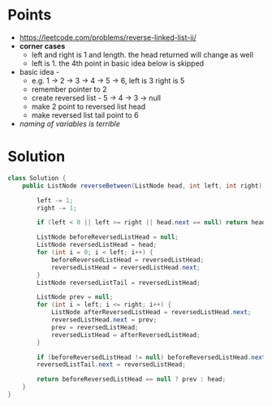 # Points

- https://leetcode.com/problems/reverse-linked-list-ii/
- **corner cases**
  - left and right is 1 and length. the head returned will change as well
  - left is 1. the 4th point in basic idea below is skipped
- basic idea - 
  - e.g. 1 -> 2 -> 3 -> 4 -> 5 -> 6, left is 3 right is 5
  - remember pointer to 2
  - create reversed list - 5 -> 4 -> 3 -> null
  - make 2 point to reversed list head
  - make reversed list tail point to 6
- _naming of variables is terrible_

# Solution

```java
class Solution {
    public ListNode reverseBetween(ListNode head, int left, int right) {

        left -= 1;
        right -= 1;

        if (left < 0 || left >= right || head.next == null) return head;

        ListNode beforeReversedListHead = null;
        ListNode reversedListHead = head;
        for (int i = 0; i < left; i++) {
            beforeReversedListHead = reversedListHead;
            reversedListHead = reversedListHead.next;
        }
        ListNode reversedListTail = reversedListHead;

        ListNode prev = null;
        for (int i = left; i <= right; i++) {
            ListNode afterReversedListHead = reversedListHead.next;
            reversedListHead.next = prev;
            prev = reversedListHead;
            reversedListHead = afterReversedListHead;
        }

        if (beforeReversedListHead != null) beforeReversedListHead.next = prev;
        reversedListTail.next = reversedListHead;

        return beforeReversedListHead == null ? prev : head;
    }
}
```
